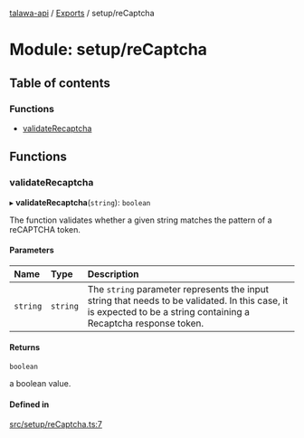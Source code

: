 [talawa-api](../README.md) / [Exports](../modules.md) / setup/reCaptcha

# Module: setup/reCaptcha

## Table of contents

### Functions

- [validateRecaptcha](setup_reCaptcha.md#validaterecaptcha)

## Functions

### validateRecaptcha

▸ **validateRecaptcha**(`string`): `boolean`

The function validates whether a given string matches the pattern of a reCAPTCHA token.

#### Parameters

| Name | Type | Description |
| :------ | :------ | :------ |
| `string` | `string` | The `string` parameter represents the input string that needs to be validated. In this case, it is expected to be a string containing a Recaptcha response token. |

#### Returns

`boolean`

a boolean value.

#### Defined in

[src/setup/reCaptcha.ts:7](https://github.com/PalisadoesFoundation/talawa-api/blob/9fa6a1c/src/setup/reCaptcha.ts#L7)
